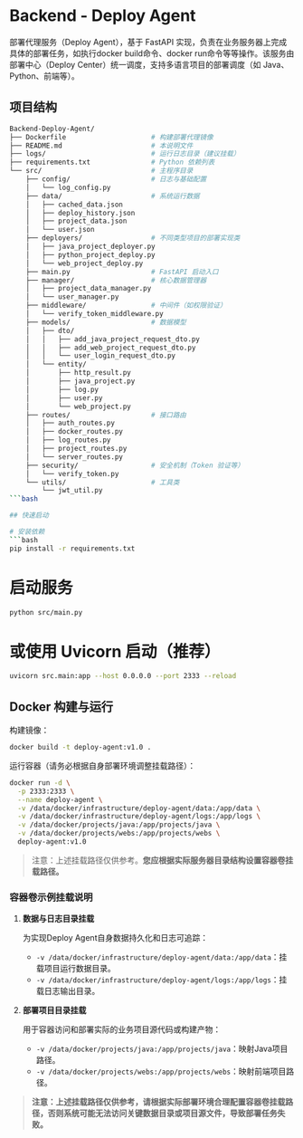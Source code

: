 # Backend - Deploy Agent

部署代理服务（Deploy Agent），基于 FastAPI 实现，负责在业务服务器上完成具体的部署任务，如执行docker build命令、docker run命令等等操作。该服务由部署中心（Deploy Center）统一调度，支持多语言项目的部署调度（如 Java、Python、前端等）。

## 项目结构
```bash
Backend-Deploy-Agent/
├── Dockerfile                     # 构建部署代理镜像
├── README.md                      # 本说明文件
├── logs/                          # 运行日志目录（建议挂载）
├── requirements.txt               # Python 依赖列表
└── src/                           # 主程序目录
    ├── config/                    # 日志与基础配置
    │   └── log_config.py
    ├── data/                      # 系统运行数据
    │   ├── cached_data.json
    │   ├── deploy_history.json
    │   ├── project_data.json
    │   └── user.json
    ├── deployers/                 # 不同类型项目的部署实现类
    │   ├── java_project_deployer.py
    │   ├── python_project_deploy.py
    │   └── web_project_deploy.py
    ├── main.py                    # FastAPI 启动入口
    ├── manager/                   # 核心数据管理器
    │   ├── project_data_manager.py
    │   └── user_manager.py
    ├── middleware/                # 中间件（如权限验证）
    │   └── verify_token_middleware.py
    ├── models/                    # 数据模型
    │   ├── dto/
    │   │   ├── add_java_project_request_dto.py
    │   │   ├── add_web_project_request_dto.py
    │   │   └── user_login_request_dto.py
    │   └── entity/
    │       ├── http_result.py
    │       ├── java_project.py
    │       ├── log.py
    │       ├── user.py
    │       └── web_project.py
    ├── routes/                    # 接口路由
    │   ├── auth_routes.py
    │   ├── docker_routes.py
    │   ├── log_routes.py
    │   ├── project_routes.py
    │   └── server_routes.py
    ├── security/                  # 安全机制（Token 验证等）
    │   └── verify_token.py
    └── utils/                     # 工具类
        └── jwt_util.py
```bash

## 快速启动

# 安装依赖
```bash
pip install -r requirements.txt
```

# 启动服务
```bash
python src/main.py
```

# 或使用 Uvicorn 启动（推荐）
```bash
uvicorn src.main:app --host 0.0.0.0 --port 2333 --reload
```

## Docker 构建与运行

构建镜像：

```bash
docker build -t deploy-agent:v1.0 .
```

运行容器（请务必根据自身部署环境调整挂载路径）：

```bash
docker run -d \
  -p 2333:2333 \
  --name deploy-agent \
  -v /data/docker/infrastructure/deploy-agent/data:/app/data \
  -v /data/docker/infrastructure/deploy-agent/logs:/app/logs \
  -v /data/docker/projects/java:/app/projects/java \
  -v /data/docker/projects/webs:/app/projects/webs \
  deploy-agent:v1.0
```

> 注意：上述挂载路径仅供参考。**您应根据实际服务器目录结构设置容器卷挂载路径。**


### 容器卷示例挂载说明

1. **数据与日志目录挂载**

   为实现Deploy Agent自身数据持久化和日志可追踪：

   - `-v /data/docker/infrastructure/deploy-agent/data:/app/data`：挂载项目运行数据目录。
   - `-v /data/docker/infrastructure/deploy-agent/logs:/app/logs`：挂载日志输出目录。

2. **部署项目目录挂载**

   用于容器访问和部署实际的业务项目源代码或构建产物：

   - `-v /data/docker/projects/java:/app/projects/java`：映射Java项目路径。
   - `-v /data/docker/projects/webs:/app/projects/webs`：映射前端项目路径。

>  **注意：上述挂载路径仅供参考，请根据实际部署环境合理配置容器卷挂载路径，否则系统可能无法访问关键数据目录或项目源文件，导致部署任务失败。**